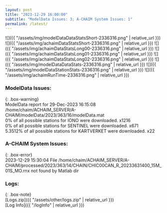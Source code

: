 ```yaml
---
layout: post
title: "2023-12-29 16:00:00"
subtitle: "ModelData Issues: 3; A-CHAIM System Issues: 1"
permalink: /latest/
---
```


![]({{ "/assets/img/modelDataDataStatsShort-2336316.png" | relative_url }})
![]({{ "/assets/img/achaimDataStatsShort-2336316.png" | relative_url }})
![]({{ "/assets/img/achaimDataStatsLong00-2336316.png" | relative_url }})
![]({{ "/assets/img/achaimDataStatsLong01-2336316.png" | relative_url }})
![]({{ "/assets/img/achaimDataStatsLong02-2336316.png" | relative_url }})
![]({{ "/assets/img/modelDataDataStats-2336316.png" | relative_url }})
![]({{ "/assets/img/modelDataStationStats-2336316.png" | relative_url }})
![]({{ "/assets/img/achaimRunTime-2336316.png" | relative_url }})


### ModelData Issues:  
  
{: .box-warning}  
 ModelData report for 29-Dec-2023 16:15:08   
 /home/chaim/ACHAIM_SERVER/A-CHAIM/modelData/2023/363/16/modelData.mat   
 0% of all possible stations for IONO were downloaded. x1216   
 0% of all possible stations for SENTINEL were downloaded. x671   
 5.3512% of all possible stations for KARTVERKET were downloaded. x22   
  
### A-CHAIM System Issues:  
  
{: .box-error}  
2023-12-29 15:30:04 File /home/chaim/ACHAIM_SERVER/A-CHAIM/processed/2023/363/14/CHAIN/CHIC00CAN_R_20233631400_15M_01S_MO.rnx not found by Matlab dir  

### Logs:  
  
{: .box-note}  
[Logs.zip]({{ "/assets/other/logs.zip" | relative_url }})  
[Log Info]({{ "/logInfo" | relative_url }})  
